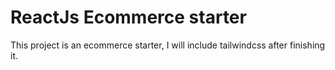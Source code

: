 # ReactJs Ecommerce starter

This project is an ecommerce starter, I will include tailwindcss after finishing it.

